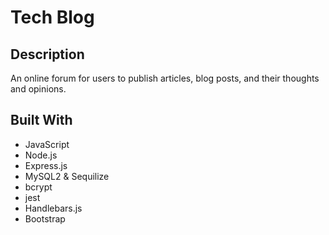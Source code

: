 # Tech Blog
## Description
An online forum for users to publish articles, blog posts, and their thoughts and opinions.
## Built With
* JavaScript
* Node.js
* Express.js
* MySQL2 & Sequilize
* bcrypt 
* jest
* Handlebars.js
* Bootstrap